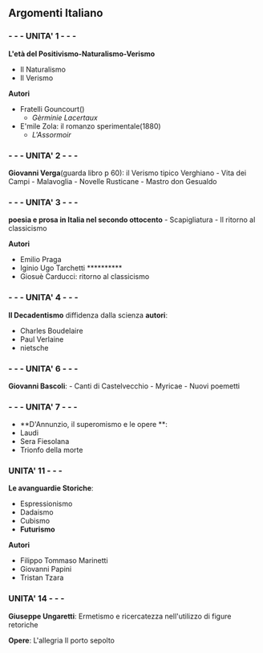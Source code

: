## Argomenti Italiano

### - - -  UNITA' 1 - - - 
**L'età del Positivismo-Naturalismo-Verismo**
- Il Naturalismo
- Il Verismo

**Autori**
- Fratelli Gouncourt()
	- *Gèrminie Lacertaux*
- E'mile Zola: il romanzo sperimentale(1880)
	- *L'Assormoir*

### - - - UNITA' 2 - - - 
 **Giovanni Verga**(guarda libro p 60): il Verismo tipico Verghiano
	- Vita dei Campi
	- Malavoglia
	- Novelle Rusticane
	- Mastro don Gesualdo

### - - - UNITA' 3	- - -
**poesia e prosa in Italia nel secondo ottocento**
	- Scapigliatura
	- Il ritorno al classicismo	

**Autori**
- Emilio Praga
- Iginio Ugo Tarchetti **********
- Giosuè Carducci: ritorno al classicismo

### - - - UNITA' 4 - - -
**Il Decadentismo**
diffidenza dalla scienza 
**autori**:
- Charles Boudelaire
- Paul Verlaine
- nietsche

### - - - UNITA' 6 - - -
 **Giovanni Bascoli**:
	- Canti di Castelvecchio
	- Myricae
	- Nuovi poemetti

### - - - UNITA' 7 - - -
- **D'Annunzio, il superomismo e le opere **:
- Laudi
- Sera Fiesolana
- Trionfo della morte

### UNITA' 11 - - - 
**Le avanguardie Storiche**:
- Espressionismo
- Dadaismo
- Cubismo
- **Futurismo**

**Autori**
- Filippo Tommaso Marinetti
- Giovanni Papini
- Tristan Tzara

### UNITA' 14 - - - 
**Giuseppe Ungaretti**:
Ermetismo e ricercatezza nell'utilizzo di figure retoriche

**Opere**:
L'allegria
Il porto sepolto 

<!--stackedit_data:
eyJoaXN0b3J5IjpbLTEyNTk1MDQzNzUsLTE3NjQwNzI1NTksOT
g5OTMyNDk4LC0xNTk0MzU2NzU3LC0xNzkwMzg1Njc5LDE1NjQw
OTc3ODRdfQ==
-->